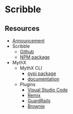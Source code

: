# Scribble

## Resources
* [Announcement](https://consensys.net/blog/news/introducing-scribble-by-consensys-diligence/)
* Scribble
  * [Github](https://github.com/Consensys/scribble)
  * [NPM package](https://www.npmjs.com/package/eth-scribble)
* MythX
  * MythX CLI
    * [pypi package](https://pypi.org/project/mythx-cli/)
    * [documentation](https://mythx-cli.readthedocs.io/en/latest/)
  * Plugins
    * [Visual Studio Code](https://marketplace.visualstudio.com/items?itemName=MythX.mythxvsc)
    * [Remix](https://docs.mythx.io/tools-integrations/remix)
    * [GuardRails](https://docs.mythx.io/tools-integrations/guardrails)
    * [Brownie](https://docs.mythx.io/tools-integrations/brownie)

